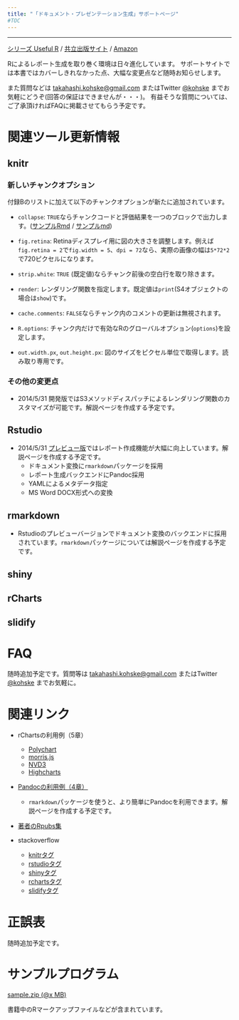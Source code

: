 ```yaml
---
title: "「ドキュメント・プレゼンテーション生成」サポートページ"
#TOC
---
```


---

[シリーズ Useful R](http://www.kyoritsu-pub.co.jp/series/185/) /
[共立出版サイト](http://www.kyoritsu-pub.co.jp/bookdetail/9784320123724) /
[Amazon](http://www.amazon.co.jp/dp/4320123727)

Rによるレポート生成を取り巻く環境は日々進化しています。
サポートサイトでは本書ではカバーしきれなかった点、大幅な変更点など随時お知らせします。

また質問などは takahashi.kohske@gmail.com またはTwitter [\@kohske](http://twitter.com/kohske) までお気軽にどうぞ(回答の保証はできませんが・・・)。
有益そうな質問については、ご了承頂ければFAQに掲載させてもらう予定です。

# 関連ツール更新情報

## knitr

### 新しいチャンクオプション

付録Bのリストに加えて以下のチャンクオプションが新たに追加されています。

- `collapse`: `TRUE`ならチャンクコードと評価結果を一つのブロックで出力します。([サンプルRmd](http://github.com/yihui/knitr-examples/blob/master/039-merge.Rmd) / [サンプルmd](http://github.com/yihui/knitr-examples/blob/master/039-merge.md))

- `fig.retina`: Retinaディスプレイ用に図の大きさを調整します。例えば`fig.retina = 2`で`fig.width = 5`、`dpi = 72`なら、実際の画像の幅は`5*72*2`で720ピクセルになります。

- `strip.white`: `TRUE` (既定値)ならチャンク前後の空白行を取り除きます。

- `render`: レンダリング関数を指定します。既定値は`print`(S4オブジェクトの場合は`show`)です。

- `cache.comments`: `FALSE`ならチャンク内のコメントの更新は無視されます。

- `R.options`: チャンク内だけで有効なRのグローバルオプション(`options`)を設定します。

- `out.width.px`, `out.height.px`: 図のサイズをピクセル単位で取得します。読み取り専用です。

### その他の変更点

- 2014/5/31 開発版ではS3メソッドディスパッチによるレンダリング関数のカスタマイズが可能です。解説ページを作成する予定です。

## Rstudio

- 2014/5/31 [プレビュー版](http://www.rstudio.com/ide/download/preview)ではレポート作成機能が大幅に向上しています。解説ページを作成する予定です。
    - ドキュメント変換に`rmarkdown`パッケージを採用
    - レポート生成バックエンドにPandoc採用
    - YAMLによるメタデータ指定
	- MS Word DOCX形式への変換

## rmarkdown

- Rstudioのプレビューバージョンでドキュメント変換のバックエンドに採用されています。`rmarkdown`パッケージについては解説ページを作成する予定です。

## shiny

## rCharts

## slidify

# FAQ

随時追加予定です。質問等は takahashi.kohske@gmail.com またはTwitter [\@kohske](http://twitter.com/kohske) までお気軽に。

# 関連リンク

- rChartsの利用例（5章）
    - [Polychart](http://rpubs.com/kohske/12331)
    - [morris.js](http://rpubs.com/kohske/12406)
    - [NVD3](http://rpubs.com/kohske/12408)
    - [Highcharts](http://rpubs.com/kohske/12409)
	
- [Pandocの利用例（4章）](http://kohske.github.io/R/pandoc/)
    - `rmarkdown`パッケージを使うと、より簡単にPandocを利用できます。解説ページを作成する予定です。

- [著者のRpubs集](http://rpubs.com/kohske)

- stackoverflow
    - [knitrタグ](http://stackoverflow.com/questions/tagged/knitr)
    - [rstudioタグ](http://stackoverflow.com/questions/tagged/rstudio)
    - [shinyタグ](http://stackoverflow.com/questions/tagged/shiny)
    - [rchartsタグ](http://stackoverflow.com/questions/tagged/rcharts)
    - [slidifyタグ](http://stackoverflow.com/questions/tagged/slidify)

# 正誤表

随時追加予定です。

# サンプルプログラム

[sample.zip (@x MB)]()

書籍中のRマークアップファイルなどが含まれています。
